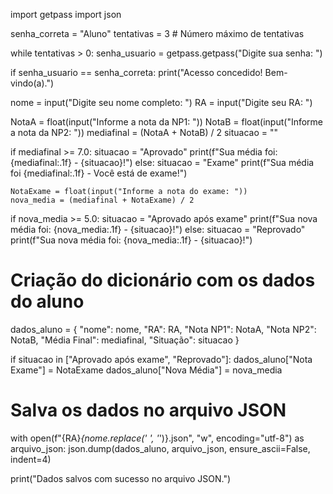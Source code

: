 import getpass
import json

senha_correta = "Aluno"
tentativas = 3  # Número máximo de tentativas

while tentativas > 0:
    senha_usuario = getpass.getpass("Digite sua senha: ")

if senha_usuario == senha_correta:
    print("Acesso concedido! Bem-vindo(a).")
        
nome = input("Digite seu nome completo: ")
RA = input("Digite seu RA: ")

NotaA = float(input("Informe a nota da NP1: "))
NotaB = float(input("Informe a nota da NP2: "))
mediafinal = (NotaA + NotaB) / 2
situacao = ""

if mediafinal >= 7.0:
    situacao = "Aprovado"
    print(f"Sua média foi: {mediafinal:.1f} - {situacao}!")
else:
    situacao = "Exame"
    print(f"Sua média foi {mediafinal:.1f} - Você está de exame!")

    NotaExame = float(input("Informe a nota do exame: "))
    nova_media = (mediafinal + NotaExame) / 2

if nova_media >= 5.0:
    situacao = "Aprovado após exame"
    print(f"Sua nova média foi: {nova_media:.1f} - {situacao}!")
else:
    situacao = "Reprovado"
print(f"Sua nova média foi: {nova_media:.1f} - {situacao}!")

# Criação do dicionário com os dados do aluno
dados_aluno = {
"nome": nome,
"RA": RA,
"Nota NP1": NotaA,
"Nota NP2": NotaB,
"Média Final": mediafinal,
"Situação": situacao
}

if situacao in ["Aprovado após exame", "Reprovado"]:
    dados_aluno["Nota Exame"] = NotaExame
    dados_aluno["Nova Média"] = nova_media

# Salva os dados no arquivo JSON
with open(f"{RA}_{nome.replace(' ', '_')}.json", "w", encoding="utf-8") as arquivo_json:
    json.dump(dados_aluno, arquivo_json, ensure_ascii=False, indent=4)

print("Dados salvos com sucesso no arquivo JSON.")
